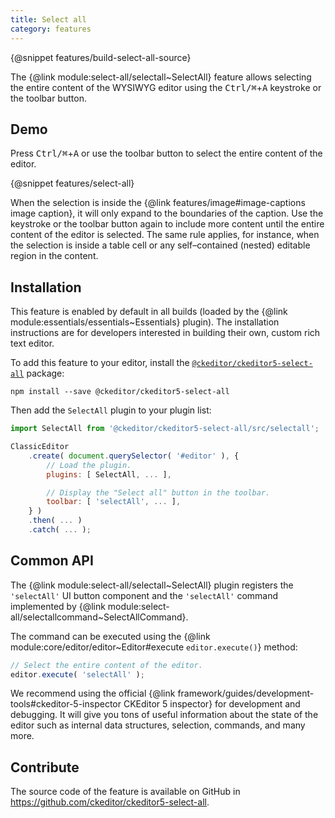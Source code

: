 ```yaml
---
title: Select all
category: features
---
```


{@snippet features/build-select-all-source}

The {@link module:select-all/selectall~SelectAll} feature allows selecting the entire content of the WYSIWYG editor using the <kbd>Ctrl/⌘</kbd>+<kbd>A</kbd> keystroke or the toolbar button.

## Demo

Press <kbd>Ctrl/⌘</kbd>+<kbd>A</kbd> or use the toolbar button to select the entire content of the editor.

{@snippet features/select-all}

<info-box>
	When the selection is inside the {@link features/image#image-captions image caption}, it will only expand to the boundaries of the caption. Use the keystroke or the toolbar button again to include more content until the entire content of the editor is selected. The same rule applies, for instance, when the selection is inside a table cell or any self–contained (nested) editable region in the content.
</info-box>

## Installation

<info-box info>
	This feature is enabled by default in all builds (loaded by the {@link module:essentials/essentials~Essentials} plugin). The installation instructions are for developers interested in building their own, custom rich text editor.
</info-box>

To add this feature to your editor, install the [`@ckeditor/ckeditor5-select-all`](https://www.npmjs.com/package/@ckeditor/ckeditor5-select-all) package:

```
npm install --save @ckeditor/ckeditor5-select-all
```

Then add the `SelectAll` plugin to your plugin list:

```js
import SelectAll from '@ckeditor/ckeditor5-select-all/src/selectall';

ClassicEditor
	.create( document.querySelector( '#editor' ), {
		// Load the plugin.
		plugins: [ SelectAll, ... ],

		// Display the "Select all" button in the toolbar.
		toolbar: [ 'selectAll', ... ],
	} )
	.then( ... )
	.catch( ... );
```

## Common API

The {@link module:select-all/selectall~SelectAll} plugin registers the `'selectAll'` UI button component and the `'selectAll'` command implemented by {@link module:select-all/selectallcommand~SelectAllCommand}.

The command can be executed using the {@link module:core/editor/editor~Editor#execute `editor.execute()`} method:

```js
// Select the entire content of the editor.
editor.execute( 'selectAll' );
```

<info-box>
	We recommend using the official {@link framework/guides/development-tools#ckeditor-5-inspector CKEditor 5 inspector} for development and debugging. It will give you tons of useful information about the state of the editor such as internal data structures, selection, commands, and many more.
</info-box>

## Contribute

The source code of the feature is available on GitHub in https://github.com/ckeditor/ckeditor5-select-all.
